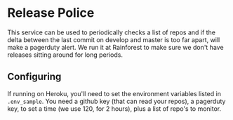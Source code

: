 # Release Police

This service can be used to periodically checks a list of repos and if the delta between the last commit on develop and master is too far apart, will make a pagerduty alert. We run it at Rainforest to make sure we don't have releases sitting around for long periods.

## Configuring

If running on Heroku, you'll need to set the environment variables listed in ``.env_sample``. You need a github key (that can read your repos), a pagerduty key, to set a time (we use 120, for 2 hours), plus a list of repo's to monitor.